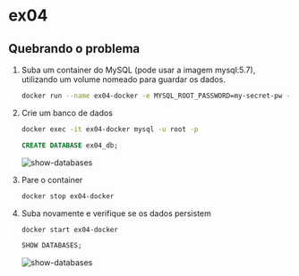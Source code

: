 # ex04

## Quebrando o problema

1. Suba um container do MySQL (pode usar a imagem mysql:5.7),
utilizando um volume nomeado para guardar os dados.
    ```bash
    docker run --name ex04-docker -e MYSQL_ROOT_PASSWORD=my-secret-pw -v ex04-vol:/var/lib/mysql -d mysql:5.7
    ```

2. Crie um banco de dados
    ```bash
    docker exec -it ex04-docker mysql -u root -p
    ```
    ```sql
    CREATE DATABASE ex04_db;
    ```
    ![show-databases](./screenshots/show-dbs.png)

3. Pare o container
    ```bash
    docker stop ex04-docker
    ```

4. Suba novamente e verifique se os dados persistem
    ```bash
    docker start ex04-docker
    ```
    ```sql
    SHOW DATABASES;
    ```
    ![show-databases](./screenshots/show-dbs.png)
